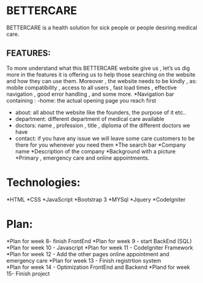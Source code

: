 # BETTERCARE
BETTERCARE is a health solution for sick people or people desiring medical care.
## FEATURES:
To more understand what this BETTERCARE  website give us , let’s us dig more in the features it is offering us to help those searching on the website and how they can use them. Moreover , the website needs to be kindly , as: mobile compatibility , access to all users ,  fast load times ,  effective navigation , good error handling , and some more.
*Navigation bar containing :
 -home: the actual opening page you reach first          
  -  about: all about the website like the founders, the purpose of it etc..         
  - department: different department of medical care available                     
  - doctors: name , profession , title , diploma of the different doctors we have  
 - contact: if you have any issue we will leave some care customers to be there for you whenever you need them
*The search bar
*Company name 
*Description of the company
*Background with a picture
*Primary , emergency care and online appointments.

# Technologies:
*HTML
*CSS
*JavaScript
*Bootstrap 3
*MYSql
*Jquery
*CodeIgniter

# Plan:
*Plan for week 8- finish FrontEnd
*Plan for week 9 - start BackEnd (SQL)
*Plan for week 10 - Javascript
*Plan for week 11 - CodeIgniter Framework
*Plan for week 12 - Add the other pages online appointment and emergency care
*Plan for week 13 - Finish registrtion system\
*Plan for week 14 - Optimization FrontEnd and Backend
*Pland for week 15- Finish project

